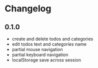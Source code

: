 Changelog
=========

0.1.0
-----

  * create and delete todos and categories
  * edit todos text and categories name
  * partial mouse navigation
  * partial keyboard navigation
  * localStorage save across session
